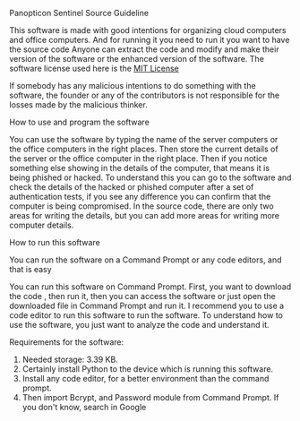 Panopticon Sentinel Source Guideline 

This software is made with good intentions for organizing cloud computers and office computers. And for running it you need to run it you want to have the source code Anyone can extract the code and modify and make their version of the software 
or the enhanced version of the software. The software license used here is the [MIT License](https://github.com/megg-at-github/Panopticon-Open-Source-Project/blob/main/LICENSE)


If somebody has any malicious intentions to do something with the software, the founder or any of the contributors is not responsible for the losses made by the malicious thinker.

How to use and program the software

You can use the software by typing the name of the server computers or the office computers in the right places. Then store the current details of the server or the office computer 
in the right place. Then if you notice something else showing in the details of the computer, that means it is being phished or hacked. To understand this you can go to the 
software and check the details of the hacked or phished computer after a set of authentication tests, if you see any difference you can confirm that the computer is being compromised.
In the source code, there are only two areas for writing the details, but you can add more areas for writing more computer details.

How to run this software

You can run the software on a Command Prompt or any code editors, and that is easy

You can run this software on Command Prompt. First, you want to download the code , then run it,
then you can access the software or just open the downloaded file in Command Prompt and run it. I recommend you to use a code editor to run this software to run the software. To understand how to use the software, you just want to analyze the code and understand it.

Requirements for the software:
1. Needed storage: 3.39 KB.
2. Certainly install Python to the device which is running this software.
3. Install any code editor, for a better environment than the command prompt.
4. Then import Bcrypt, and Password module from Command Prompt. If you don't know, search in Google


